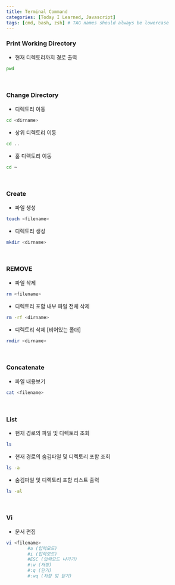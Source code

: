 ```yaml
---
title: Terminal Command
categories: [Today I Learned, Javascript]
tags: [cmd, bash, zsh] # TAG names should always be lowercase
---
```


### Print Working Directory

- 현재 디렉토리까지 경로 출력

```bash
pwd
```

<br>

### Change Directory

- 디렉토리 이동

```zsh
cd <dirname>
```

- 상위 디렉토리 이동

```zsh
cd ..
```

- 홈 디렉토리 이동

```zsh
cd ~
```

<br>

### Create

- 파일 생성

```zsh
touch <filename>
```

- 디렉토리 생성

```zsh
mkdir <dirname>
```

<br>

### REMOVE

- 파일 삭제

```zsh
rm <filename>
```

- 디렉토리 포함 내부 파일 전체 삭제

```zsh
rm -rf <dirname>
```

- 디렉토리 삭제 [비어있는 폴더]

```zsh
rmdir <dirname>
```

<br>

### Concatenate

- 파일 내용보기

```zsh
cat <filename>
```

<br>

### List

- 현재 경로의 파일 및 디렉토리 조회

```zsh
ls
```

- 현재 경로의 숨김파일 및 디렉토리 포함 조회

```zsh
ls -a
```

- 숨김파일 및 디렉토리 포함 리스트 출력

```zsh
ls -al
```

<br>

### Vi

- 문서 편집

```zsh
vi <filename>
        #a (입력모드)
        #i (입력모드)
        #ESC (입력모드 나가기)
        #:w (저장)
        #:q (닫기)
        #:wq (저장 및 닫기)
```
